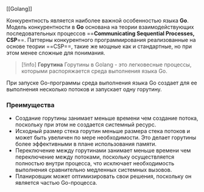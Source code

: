 [[Golang]]

Конкурентность является наиболее важной особенностью языка __Go__. Модель конкурентности в __Go__ основана на теории взаимодействующих последовательных процессов ==__Communicating Sequential Processes, CSP__==. Паттерны конкурентного программирования реализованные на основе теории ==CSP==, такие же мощные как и стандартные, но при этом менее сложные для понимания.

>[!info] __Горутина__
>Горутины в Golang - это легковесные процессы, которыми распоряжается среда выполнения языка Go.

При запуске Go-программы  среда выполнения языка Go создает для ее выполнения несколько потоков и запускает одну горутину.  

### Преимущества 
 - Создание горутины занимает меньше времени чем создание потока, поскольку при этом не создается системный ресурс.
 - Исходный размер стека горутин меньше размера стека потоков и может быть увеличен по мере необходимости. Это делает горутины более эффективными в плане использования памяти.
 - Переключение между горутинами занимает меньше времени чем переключение между потоками, поскольку осуществляется полностью внутри процесса, что исключает необходимость выполнения сравнительно медленных системных вызовов.
 - Планировщик может оптимизировать свои решения, поскольку он является частью Go-процесса. 

